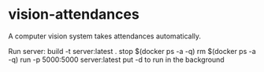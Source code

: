 # vision-attendances
A computer vision system takes attendances automatically.

Run server:
build -t server:latest .
stop $(docker ps -a -q)
rm $(docker ps -a -q)
run -p 5000:5000 server:latest
put -d to run in the background